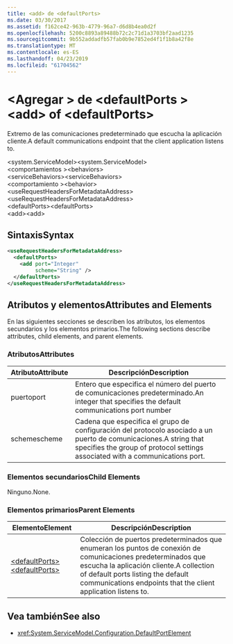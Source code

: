 ```yaml
---
title: <add> de <defaultPorts>
ms.date: 03/30/2017
ms.assetid: f162ce42-963b-4779-96a7-d6d8b4ea0d2f
ms.openlocfilehash: 5200c8893a89488b72c2c71d1a3703bf2aad1235
ms.sourcegitcommit: 9b552addadfb57fab0b9e7852ed4f1f1b8a42f8e
ms.translationtype: MT
ms.contentlocale: es-ES
ms.lasthandoff: 04/23/2019
ms.locfileid: "61704562"
---
```

# <a name="add-of-defaultports"></a><span data-ttu-id="888f7-102">\<Agregar > de \<defaultPorts ></span><span class="sxs-lookup"><span data-stu-id="888f7-102">\<add> of \<defaultPorts></span></span>
<span data-ttu-id="888f7-103">Extremo de las comunicaciones predeterminado que escucha la aplicación cliente.</span><span class="sxs-lookup"><span data-stu-id="888f7-103">A default communications endpoint that the client application listens to.</span></span>  
  
 <span data-ttu-id="888f7-104">\<system.ServiceModel></span><span class="sxs-lookup"><span data-stu-id="888f7-104">\<system.ServiceModel></span></span>  
<span data-ttu-id="888f7-105">\<comportamientos ></span><span class="sxs-lookup"><span data-stu-id="888f7-105">\<behaviors></span></span>  
<span data-ttu-id="888f7-106">\<serviceBehaviors></span><span class="sxs-lookup"><span data-stu-id="888f7-106">\<serviceBehaviors></span></span>  
<span data-ttu-id="888f7-107">\<comportamiento ></span><span class="sxs-lookup"><span data-stu-id="888f7-107">\<behavior></span></span>  
<span data-ttu-id="888f7-108">\<useRequestHeadersForMetadataAddress></span><span class="sxs-lookup"><span data-stu-id="888f7-108">\<useRequestHeadersForMetadataAddress></span></span>  
<span data-ttu-id="888f7-109">\<defaultPorts></span><span class="sxs-lookup"><span data-stu-id="888f7-109">\<defaultPorts></span></span>  
<span data-ttu-id="888f7-110">\<add></span><span class="sxs-lookup"><span data-stu-id="888f7-110">\<add></span></span>  
  
## <a name="syntax"></a><span data-ttu-id="888f7-111">Sintaxis</span><span class="sxs-lookup"><span data-stu-id="888f7-111">Syntax</span></span>  
  
```xml  
<useRequestHeadersForMetadataAddress>
  <defaultPorts>
    <add port="Integer"
         scheme="String" />
  </defaultPorts>
</useRequestHeadersForMetadataAddress>
```  
  
## <a name="attributes-and-elements"></a><span data-ttu-id="888f7-112">Atributos y elementos</span><span class="sxs-lookup"><span data-stu-id="888f7-112">Attributes and Elements</span></span>  
 <span data-ttu-id="888f7-113">En las siguientes secciones se describen los atributos, los elementos secundarios y los elementos primarios.</span><span class="sxs-lookup"><span data-stu-id="888f7-113">The following sections describe attributes, child elements, and parent elements.</span></span>  
  
### <a name="attributes"></a><span data-ttu-id="888f7-114">Atributos</span><span class="sxs-lookup"><span data-stu-id="888f7-114">Attributes</span></span>  
  
|<span data-ttu-id="888f7-115">Atributo</span><span class="sxs-lookup"><span data-stu-id="888f7-115">Attribute</span></span>|<span data-ttu-id="888f7-116">Descripción</span><span class="sxs-lookup"><span data-stu-id="888f7-116">Description</span></span>|  
|---------------|-----------------|  
|<span data-ttu-id="888f7-117">puerto</span><span class="sxs-lookup"><span data-stu-id="888f7-117">port</span></span>|<span data-ttu-id="888f7-118">Entero que especifica el número del puerto de comunicaciones predeterminado.</span><span class="sxs-lookup"><span data-stu-id="888f7-118">An integer that specifies the default communications port number</span></span>|  
|<span data-ttu-id="888f7-119">scheme</span><span class="sxs-lookup"><span data-stu-id="888f7-119">scheme</span></span>|<span data-ttu-id="888f7-120">Cadena que especifica el grupo de configuración del protocolo asociado a un puerto de comunicaciones.</span><span class="sxs-lookup"><span data-stu-id="888f7-120">A string that specifies the group of protocol settings associated with a communications port.</span></span>|  
  
### <a name="child-elements"></a><span data-ttu-id="888f7-121">Elementos secundarios</span><span class="sxs-lookup"><span data-stu-id="888f7-121">Child Elements</span></span>  
 <span data-ttu-id="888f7-122">Ninguno.</span><span class="sxs-lookup"><span data-stu-id="888f7-122">None.</span></span>  
  
### <a name="parent-elements"></a><span data-ttu-id="888f7-123">Elementos primarios</span><span class="sxs-lookup"><span data-stu-id="888f7-123">Parent Elements</span></span>  
  
|<span data-ttu-id="888f7-124">Elemento</span><span class="sxs-lookup"><span data-stu-id="888f7-124">Element</span></span>|<span data-ttu-id="888f7-125">Descripción</span><span class="sxs-lookup"><span data-stu-id="888f7-125">Description</span></span>|  
|-------------|-----------------|  
|[<span data-ttu-id="888f7-126">\<defaultPorts></span><span class="sxs-lookup"><span data-stu-id="888f7-126">\<defaultPorts></span></span>](../../../../../docs/framework/configure-apps/file-schema/wcf/defaultports.md)|<span data-ttu-id="888f7-127">Colección de puertos predeterminados que enumeran los puntos de conexión de comunicaciones predeterminados que escucha la aplicación cliente.</span><span class="sxs-lookup"><span data-stu-id="888f7-127">A collection of default ports listing the default communications endpoints that the client application listens to.</span></span>|  
  
## <a name="see-also"></a><span data-ttu-id="888f7-128">Vea también</span><span class="sxs-lookup"><span data-stu-id="888f7-128">See also</span></span>

- <xref:System.ServiceModel.Configuration.DefaultPortElement>

